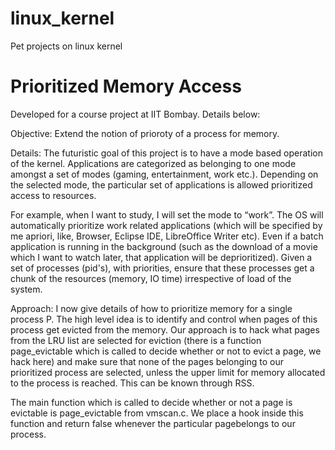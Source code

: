 # linux_kernel
Pet projects on linux kernel

Prioritized Memory Access
==========================
Developed for a course project at IIT Bombay. Details below:

Objective: Extend the notion of prioroty of a process for memory.

Details: The futuristic goal of this project is to have a mode based operation of the kernel. Applications are
categorized as belonging to one mode amongst a set of modes (gaming, entertainment, work etc.).
Depending on the selected mode, the particular set of applications is allowed prioritized access to
resources.

For example, when I want to study, I will set the mode to “work”. The OS will automatically
prioritize work related applications (which will be specified by me apriori, like, Browser, Eclipse
IDE, LibreOffice Writer etc). Even if a batch application is running in the background (such as the
download of a movie which I want to watch later, that application will be deprioritized).
Given a set of processes (pid's), with priorities, ensure that these processes get a chunk of the
resources (memory, IO time) irrespective of load of the system.

Approach: I now give details of how to prioritize memory for a single process P. The high level idea is to
identify and control when pages of this process get evicted from the memory.
Our approach is to hack what pages from the LRU list are selected for eviction (there is a function
page_evictable which is called to decide whether or not to evict a page, we hack here) and make
sure that none of the pages belonging to our prioritized process are selected, unless the upper limit
for memory allocated to the process is reached. This can be known through RSS.

The main function which is called to decide whether or not a page is evictable is page_evictable
from vmscan.c. We place a hook inside this function and return false whenever the particular pagebelongs to our process.
